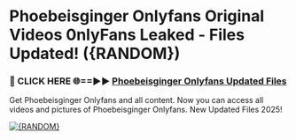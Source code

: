 # Phoebeisginger Onlyfans Original Videos 0nlyFans Leaked - Files Updated! ({RANDOM})

<h3>🔴 CLICK HERE 🌐==►► <a href="https://betterlinks.top/A2PfLJ" rel="nofollow">Phoebeisginger Onlyfans Updated Files</a></h3>

Get Phoebeisginger Onlyfans and all content. Now you can access all videos and pictures of Phoebeisginger Onlyfans. New Updated Files 2025!

[![{RANDOM}](https://i.imgur.com/ppqm5kG.gif)](https://betterlinks.top/A2PfLJ)